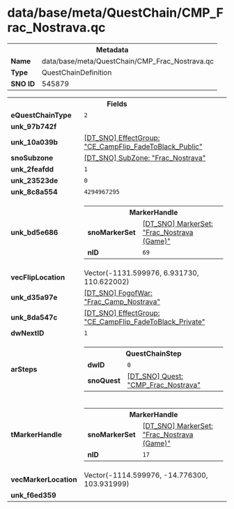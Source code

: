 <h1>data/base/meta/QuestChain/CMP_Frac_Nostrava.qc</h1><table><tr><th colspan="100%">Metadata</th></tr><tr><td><b>Name</b></td><td>data/base/meta/QuestChain/CMP_Frac_Nostrava.qc</td></tr><tr><td><b>Type</b></td><td>QuestChainDefinition</td></tr><tr><td><b>SNO ID</b></td><td>545879</td></tr></table>

<table><tr><th colspan="100%">Fields</th></tr><tr><td><b>eQuestChainType</b></td><td><code>2</code></td></tr><tr><td><b>unk_97b742f</b></td><td></td></tr><tr><td><b>unk_10a039b</b></td><td><a href="..\EffectGroup\CE_CampFlip_FadeToBlack_Public.efg.md">[DT_SNO] EffectGroup: "CE_CampFlip_FadeToBlack_Public"</a></td></tr><tr><td><b>snoSubzone</b></td><td><a href="..\Subzone\Frac_Nostrava.sbz.md">[DT_SNO] SubZone: "Frac_Nostrava"</a></td></tr><tr><td><b>unk_2feafdd</b></td><td><code>1</code></td></tr><tr><td><b>unk_23523de</b></td><td><code>0</code></td></tr><tr><td><b>unk_8c8a554</b></td><td><code>4294967295</code></td></tr><tr><td><b>unk_bd5e686</b></td><td><table><tr><th colspan="100%">MarkerHandle</th></tr><tr><td><b>snoMarkerSet</b></td><td><a href="..\MarkerSet\Frac_Nostrava (Game).mrk.md">[DT_SNO] MarkerSet: "Frac_Nostrava (Game)"</a></td></tr><tr><td><b>nID</b></td><td><code>69</code></td></tr></table>

</td></tr><tr><td><b>vecFlipLocation</b></td><td>Vector(-1131.599976, 6.931730, 110.622002)</td></tr><tr><td><b>unk_d35a97e</b></td><td><a href="..\FogOfWar\Frac_Camp_Nostrava.fow.md">[DT_SNO] FogofWar: "Frac_Camp_Nostrava"</a></td></tr><tr><td><b>unk_8da547c</b></td><td><a href="..\EffectGroup\CE_CampFlip_FadeToBlack_Private.efg.md">[DT_SNO] EffectGroup: "CE_CampFlip_FadeToBlack_Private"</a></td></tr><tr><td><b>dwNextID</b></td><td><code>1</code></td></tr><tr><td><b>arSteps</b></td><td><table><tr><th colspan="100%">QuestChainStep</th></tr><tr><td><b>dwID</b></td><td><code>0</code></td></tr><tr><td><b>snoQuest</b></td><td><a href="..\Quest\CMP_Frac_Nostrava.qst.md">[DT_SNO] Quest: "CMP_Frac_Nostrava"</a></td></tr></table>


</td></tr><tr><td><b>tMarkerHandle</b></td><td><table><tr><th colspan="100%">MarkerHandle</th></tr><tr><td><b>snoMarkerSet</b></td><td><a href="..\MarkerSet\Frac_Nostrava (Game).mrk.md">[DT_SNO] MarkerSet: "Frac_Nostrava (Game)"</a></td></tr><tr><td><b>nID</b></td><td><code>17</code></td></tr></table>

</td></tr><tr><td><b>vecMarkerLocation</b></td><td>Vector(-1114.599976, -14.776300, 103.931999)</td></tr><tr><td><b>unk_f6ed359</b></td><td></td></tr></table>

